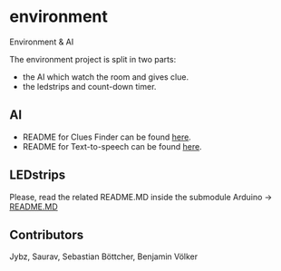 # environment
Environment &amp; AI

The environment project is split in two parts:
* the AI which watch the room and gives clue.
* the ledstrips and count-down timer.

## AI

* README for Clues Finder can be found [here](/alexa_skills/README.md).
* README for Text-to-speech can be found [here](/text_to_speech/README.md).


## LEDstrips

Please, read the related README.MD inside the submodule Arduino → [README.MD](/lightstrips/README.MD)

## Contributors
Jybz,
Saurav,
Sebastian Böttcher,
Benjamin Völker
